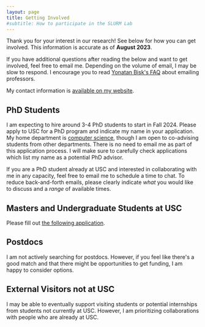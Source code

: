 ```yaml
---
layout: page
title: Getting Involved
#subtitle: How to participate in the SLURM Lab
---
```


Thank you for your interest in our research! See below for how you can get
involved. This information is accurate as of **August 2023**.

If you have additional questions after reading the below and want to get
involved, feel free to email me. Depending on the volume of email, I may be slow
to respond. I encourage you to read [Yonatan Bisk's FAQ](https://yonatanbisk.com/emailing_professors.html)
about emailing professors. 

My contact information is [available on my website](https://danielseita.github.io/).

## PhD Students

I am expecting to hire around 3-4 PhD students to start in Fall 2024. Please apply
to USC for a PhD program and indicate my name in your application. My home
department is [computer science](https://www.cs.usc.edu/), though I am open to
co-advising students from other departments. There is no need to email me as
part of this application process. I will make sure to carefully check
applications which list my name as a potential PhD advisor.

If you are a PhD student already at USC and interested in collaborating with me
in any capacity, feel free to email me to schedule a time to chat. To reduce
back-and-forth emails, please clearly indicate *what* you would like to discuss
and a *range* of available times.

## Masters and Undergraduate Students at USC

Please fill out
[the following application](https://docs.google.com/forms/d/e/1FAIpQLSc0GzWxX3vGoNFGGHwIk-2SjCAO6npQzN7WsVJjaUfymiEDiA/viewform?usp=sf_link).

## Postdocs

I am not actively searching for postdocs. However, if you feel like there's a
good match and that there might be opportunities to get funding, I am happy to
consider options.

## External Visitors not at USC

I may be able to eventually support visiting students or potential internships
from students not currently at USC. However, I am prioritizing collaborations
with people who are already at USC.
